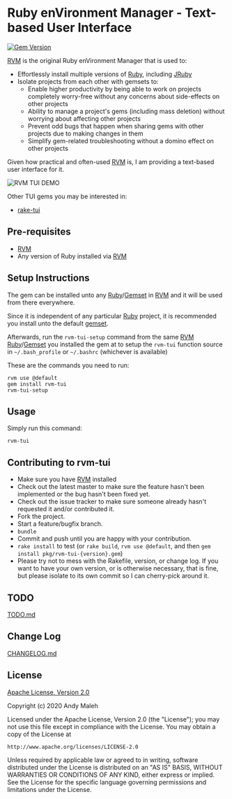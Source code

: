 # Ruby enVironment Manager - Text-based User Interface
[![Gem Version](https://badge.fury.io/rb/rvm-tui.svg)](https://badge.fury.io/rb/rvm-tui)

[RVM](https://rvm.io) is the original Ruby enVironment Manager that is used to:
- Effortlessly install multiple versions of [Ruby](https://www.ruby-lang.org/en/), including [JRuby](https://www.jruby.org/)
- Isolate projects from each other with gemsets to:
  - Enable higher productivity by being able to work on projects completely worry-free without any concerns about side-effects on other projects
  - Ability to manage a project's gems (including mass deletion) without worrying about affecting other projects
  - Prevent odd bugs that happen when sharing gems with other projects due to making changes in them
  - Simplify gem-related troubleshooting without a domino effect on other projects
  
Given how practical and often-used [RVM](https://rvm.io) is, I am providing a text-based user interface for it.

![RVM TUI DEMO](rvm-tui-demo.gif)

Other TUI gems you may be interested in:
- [rake-tui](https://github.com/AndyObtiva/rake-tui)

## Pre-requisites

- [RVM](https://rvm.io)
- Any version of Ruby installed via [RVM](https://rvm.io)

## Setup Instructions

The gem can be installed unto any [Ruby](https://rvm.io/rubies/installing)/[Gemset](https://rvm.io/gemsets/basics) in [RVM](https://rvm.io) and it will be used from there everywhere. 

Since it is independent of any particular [Ruby](https://www.ruby-lang.org/en/) project, it is recommended you install unto the default [gemset](https://rvm.io/gemsets/basics).

Afterwards, run the `rvm-tui-setup` command from the same [RVM](https://rvm.io) [Ruby](https://rvm.io/rubies/installing)/[Gemset](https://rvm.io/gemsets/basics) you installed the gem at to setup the `rvm-tui` function source in `~/.bash_profile` or `~/.bashrc` (whichever is available)

These are the commands you need to run:

```
rvm use @default
gem install rvm-tui
rvm-tui-setup
```

## Usage

Simply run this command:

```
rvm-tui
```

## Contributing to rvm-tui

-   Make sure you have [RVM](https://rvm.io) installed
-   Check out the latest master to make sure the feature hasn't been
    implemented or the bug hasn't been fixed yet.
-   Check out the issue tracker to make sure someone already hasn't
    requested it and/or contributed it.
-   Fork the project.
-   Start a feature/bugfix branch.
-   `bundle`
-   Commit and push until you are happy with your contribution.
-   `rake install` to test (or `rake build`, `rvm use @default`, and then `gem install pkg/rvm-tui-{version}.gem`)
-   Please try not to mess with the Rakefile, version, or change log. If
    you want to have your own version, or is otherwise necessary, that
    is fine, but please isolate to its own commit so I can cherry-pick
    around it.

## TODO

[TODO.md](TODO.md)

## Change Log

[CHANGELOG.md](CHANGELOG.md)

## License

[Apache License, Version 2.0](LICENSE.txt)

Copyright (c) 2020 Andy Maleh

Licensed under the Apache License, Version 2.0 (the "License");
you may not use this file except in compliance with the License.
You may obtain a copy of the License at

    http://www.apache.org/licenses/LICENSE-2.0

Unless required by applicable law or agreed to in writing, software
distributed under the License is distributed on an "AS IS" BASIS,
WITHOUT WARRANTIES OR CONDITIONS OF ANY KIND, either express or implied.
See the License for the specific language governing permissions and
limitations under the License.
